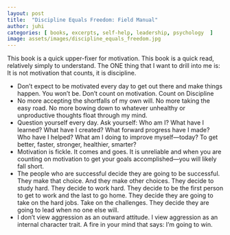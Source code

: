```yaml
---
layout: post
title:  "Discipline Equals Freedom: Field Manual"
author: juhi
categories: [ books, excerpts, self-help, leadership, psychology  ]
image: assets/images/discipline_equals_freedom.jpg
---
```

This book is a quick upper-fixer for motivation. This book is a quick read, relatively simply to understand.
The ONE thing that I want to drill into me is: It is not motivation that counts, it is discipline.
* Don’t expect to be motivated every day to get out there and make things happen. You won’t be. Don’t count on motivation. Count on Discipline
* No more accepting the shortfalls of my own will. No more taking the easy road. No more bowing down to whatever unhealthy or unproductive thoughts float through my mind.
* Question yourself every day. Ask yourself: Who am I? What have I learned? What have I created? What forward progress have I made? Who have I helped? What am I doing to improve myself—today? To get better, faster, stronger, healthier, smarter?
* Motivation is fickle. It comes and goes. It is unreliable and when you are counting on motivation to get your goals accomplished—you will likely fall short.
* The people who are successful decide they are going to be successful. They make that choice. And they make other choices. They decide to study hard. They decide to work hard. They decide to be the first person to get to work and the last to go home. They decide they are going to take on the hard jobs. Take on the challenges. They decide they are going to lead when no one else will.
* I don’t view aggression as an outward attitude. I view aggression as an internal character trait. A fire in your mind that says: I’m going to win.
